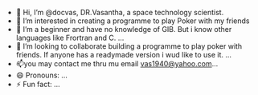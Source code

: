 - 👋 Hi, I’m @docvas, DR.Vasantha, a space technology scientist.
- 👀 I’m interested in creating a programme to play Poker with my friends
- 🌱 I’m a beginner and have no knowledge of GIB. But i know other languages like Frortran and C. ...
- 💞️ I’m looking to collaborate building a programme to play poker with friends. If anyone has a readymade version i wud like to use it. ...
- 📫you may contact me thru mu email vas1940@yahoo.com...
- 😄 Pronouns: ...
- ⚡ Fun fact: ...

<!---
docvas/docvas is a ✨ special ✨ repository because its `README.md` (this file) appears on your GitHub profile.
You can click the Preview link to take a look at your changes.
--->

